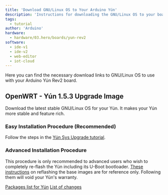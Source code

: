 ```yaml
---
title: 'Download GNU/Linux OS to Your Arduino Yún'
description: 'Instructions for downloading the GNU/Linux OS to your board.'
tags: 
  - tutorial
author: 'Arduino'
hardware:
  - hardware/03.hero/boards/yun-rev2
software:
  - ide-v1
  - ide-v2
  - web-editor
  - iot-cloud
---
```


Here you can find the necessary download links to GNU/Linux OS to use with your Arduino Yún Rev2 board.

## OpenWRT - Yún 1.5.3 Upgrade Image

Download the latest stable GNU/Linux OS for your Yún. It makes your Yún more stable and feature rich.

### Easy Installation Procedure (Recommended)

Follow the steps in the [Yún Sys Upgrade tutorial](./yun-sys-upgrade).

### Advanced Installation Procedure

This procedure is only recommended to advanced users who wish to completely re-flash the Yún including its U-Boot bootloader. [These instructions](./yun-u-boot-reflash) on reflashing the base images are for reference only. Following them will void your Yún's warranty.

<DownloadLink href="/openwrtyun/1/YunSysupgradeImage_v1.5.3.zip" title="Download" />

[Packages list for Yún](//downloads.arduino.cc/openwrtyun/1/packages/index.html)
[List of changes](https://github.com/arduino/openwrt-yun/blob/master/ChangeLog)